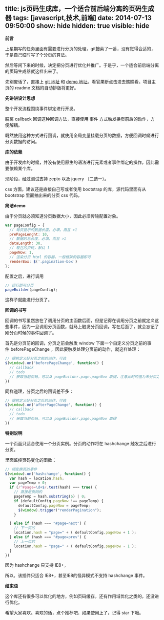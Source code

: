 title: js页码生成库，一个适合前后端分离的页码生成器
tags: [javascript,技术,前端]
date: 2014-07-13 09:50:00
show: hide
hidden: true
visible: hide
---

**前言**

上星期写的任务里面有需要进行分页的处理，git搜索了一番，没有觉得合适的，于是自己临时写了个分页的算法。

然后等闲下来的时候，决定把分页进行优化并推广。于是乎，一个适合前后端分离的页码生成器就这样出来了。
<!--more-->
先别废话了，直接上 [git 地址](https://github.com/shenqihui/pagination) 和 [demo 地址](http://shenqihui.github.io/pagination/)。看官果断点击进去瞧瞧看。项目主页的 readme 文档的自动排版将更好。

**先讲讲设计思想**

整个开发流程围绕事件绑定进行开发。

脱离 callback 回调这种回调方法，直接使用 事件 方式触发换页前后的动作，方便解耦。

既然使用这种方式进行回调，就使用全局变量挂载分页的数据，方便回调时候进行分页数据的访问。

**库的依赖**

由于开发库的时候，并没有使用原生的语法进行元素或者事件绑定的操作，因此需要依赖某个库。

现阶段，经过测试支持 zepto 以及 jquery （二选一）。

css 方面，建议还是直接自己写或者使用 bootstrap 的库，源代码里面有从 bootstrap 里面抽出来的分页 css 代码。

**简洁demo**

由于分页就必须知道分页数据大小，因此必须传输配置对象。

```javascript
var pageConfig = {
  // 每页显示的数据长度，必填，而且 >1
  prePageLenght: 10,
  // 数据的总长度，必填，而且 >1
  dataLength: 30,
  // 现在的页码，默认 1
  pageNow: 1,
  // 渲染分页 html 的容器，一般框架的容器即可
  renderBox: $('.pagination-box')
};
```

配置之后，进行调用

```javascript
// 运行即可分页
pageBuilder(pageConfig);
```

这样子就能进行分页了。

**回调的书写**

回调的书写虽然放在了调用分页的主函数后面，但是记得在调用分页之前就定义这些事件，因为一旦调用分页函数，就马上触发分页回调，写在后面了，就会忘记了刚分页时候的事件回调了。

首先是分页前的回调，分页之前会触发 window 下面一个自定义分页之前的事件&nbsp;<span class="s1">beforePageChange ，因此要触发处理分页前的动作，就这样处理：</span>

```javascript
// 提前定义好分页之前的动作，可选
$(window).on('beforePageChange', function() {
  // callback
  // todo
  // 获取当前页码，可以从 pageBuilder.page.pageNow 取得，注意此时的值为未分页之前的旧页码。
})

```

同样道理，分页之后的回调差不多：

```javascript
// 提前定义好分页之后的动作，可选
$(window).on('afterPageChange', function() {
  // callback
  // todo
  // 获取当前页码，可以从 pageBuilder.page.pageNow 取得
})
```

**特别说明**

一个页面只适合使用一个分页实例。分页的动作将在 hashchange 触发之后进行分页。

里面监控页码变化的函数：

```javascript
// 绑定换页的事件
$(window).on('hashchange', function() {
  var hash = location.hash;
  var pageTemp = 0;
  if (/^#page=\d+$/.test(hash) === true) {
    // 直接是页码的
    pageTemp = hash.substring(6) | 0;
    if (defaultConfig.pageNow !== pageTemp) {
      defaultConfig.pageNow = pageTemp;
      $(window).trigger("renderPagination");
    }

  } else if (hash === "#page=next") {
    // 下一页的
    location.hash = "page=" + ( defaultConfig.pageNow + 1 );
  } else if (hash === "#page=prev") {
    // 上一页的
    location.hash = "page=" + ( defaultConfig.pageNow - 1 );
  }
})
```

因为 hashchange 只支持 IE8+，

所以，该插件只适合 IE8+，甚至IE8的怪异模式不支持 hashchange 事件。


**结束语**

这个库还有很多可以优化的地方，例如页码缓存，还有作用域优化之类的，还没进行优化。

希望大家喜欢。喜欢的话，点个推荐吧，如果使用上了，记得 star 下哦。
